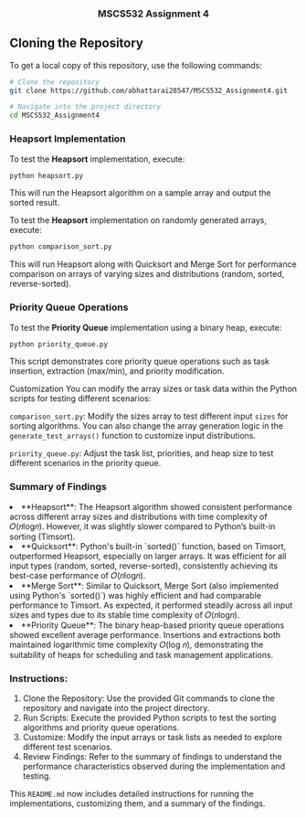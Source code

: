
<div align="center">
  <h3 align="center">MSCS532 Assignment 4</h3>
</div>

<!-- CLONING THE REPOSITORY -->
## Cloning the Repository

To get a local copy of this repository, use the following commands:
```sh
# Clone the repository
git clone https://github.com/abhattarai28547/MSCS532_Assignment4.git

# Navigate into the project directory
cd MSCS532_Assignment4
```
<!-- Running the code-->
### Heapsort Implementation

To test the **Heapsort** implementation, execute:
```sh
python heapsort.py
```
This will run the Heapsort algorithm on a sample array and output the sorted result.

To test the **Heapsort** implementation on randomly generated arrays, execute:

```sh
python comparison_sort.py
```
This will run Heapsort along with Quicksort and Merge Sort for performance comparison on arrays of varying sizes and distributions (random, sorted, reverse-sorted).

### Priority Queue Operations

To test the **Priority Queue** implementation using a binary heap, execute:
```sh
python priority_queue.py
```
This script demonstrates core priority queue operations such as task insertion, extraction (max/min), and priority modification.


<!-- CUSTOMIZATION -->
Customization
You can modify the array sizes or task data within the Python scripts for testing different scenarios:

`comparison_sort.py`: Modify the sizes array to test different input `sizes` for sorting algorithms. You can also change the array generation logic in the `generate_test_arrays()` function to customize input distributions.

`priority_queue.py`: Adjust the task list, priorities, and heap size to test different scenarios in the priority queue.


 <!-- SUMMARY OF FINDINGS -->

 
### Summary of Findings
<div> 
  <li>
    **Heapsort**: The Heapsort algorithm showed consistent performance across different array sizes and distributions with time complexity of 𝑂(𝑛log𝑛). However, it was slightly slower compared to Python’s built-in sorting (Timsort).
  </li> 
  <li>
    **Quicksort**: Python's built-in `sorted()` function, based on Timsort, outperformed Heapsort, especially on larger arrays. It was efficient for all input types (random, sorted, reverse-sorted), consistently achieving its best-case performance of 𝑂(𝑛log𝑛).
  </li>
  <li>
    **Merge Sort**: Similar to Quicksort, Merge Sort (also implemented using Python's `sorted()`) was highly efficient and had comparable performance to Timsort. As expected, it performed steadily across all input sizes and types due to its stable time complexity of 𝑂(𝑛log𝑛).
  </li>
  <li>**Priority Queue**: The binary heap-based priority queue operations showed excellent average performance. Insertions and extractions both maintained logarithmic time complexity 𝑂(log 𝑛), demonstrating the suitability of heaps for scheduling and task management applications.
  </li>
</div>

### Instructions:
<ol>
  <li>
    Clone the Repository: Use the provided Git commands to clone the repository and navigate into the project directory.
  </li> 
  <li>
    Run Scripts: Execute the provided Python scripts to test the sorting algorithms and priority queue operations.
  </li> 
  <li>Customize: Modify the input arrays or task lists as needed to explore different test scenarios.
  </li> 
  <li>
    Review Findings: Refer to the summary of findings to understand the performance characteristics observed during the implementation and testing.
  </li>
</ol>

This `README.md` now includes detailed instructions for running the implementations, customizing them, and a summary of the findings.
